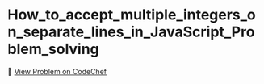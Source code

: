 # How_to_accept_multiple_integers_on_separate_lines_in_JavaScript_Problem_solving

🔗 [View Problem on CodeChef](https://www.codechef.com/learn/course/javascript-problem-solving/BP00JS01/problems/LOBJAS05)
